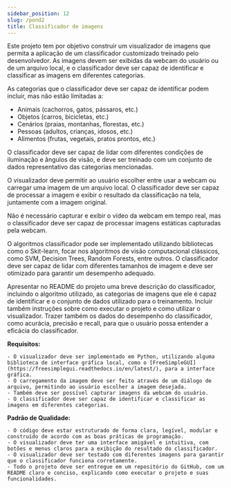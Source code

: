 ```yaml
---
sidebar_position: 12
slug: /pond2
title: Classificador de imagens
---
```


Este projeto tem por objetivo construir um visualizador de imagens que permita a aplicação de um classificador customizado treinado pelo desenvolvedor. As imagens devem ser exibidas da webcam do usuário ou de um arquivo local, e o classificador deve ser capaz de identificar e classificar as imagens em diferentes categorias.

As categorias que o classificador deve ser capaz de identificar podem incluir, mas não estão limitadas a:
- Animais (cachorros, gatos, pássaros, etc.)
- Objetos (carros, bicicletas, etc.)
- Cenários (praias, montanhas, florestas, etc.)
- Pessoas (adultos, crianças, idosos, etc.)
- Alimentos (frutas, vegetais, pratos prontos, etc.)

O classificador deve ser capaz de lidar com diferentes condições de iluminação e ângulos de visão, e deve ser treinado com um conjunto de dados representativo das categorias mencionadas.

O visualizador deve permitir ao usuário escolher entre usar a webcam ou carregar uma imagem de um arquivo local. O classificador deve ser capaz de processar a imagem e exibir o resultado da classificação na tela, juntamente com a imagem original.

Não é necessário capturar e exibir o vídeo da webcam em tempo real, mas o classificador deve ser capaz de processar imagens estáticas capturadas pela webcam.

O algoritmos classificador pode ser implementado utilizando bibliotecas como o Skit-learn, focar nos algoritmos de visão computacional clássicos, como SVM, Decision Trees, Random Forests, entre outros. O classificador deve ser capaz de lidar com diferentes tamanhos de imagem e deve ser otimizado para garantir um desempenho adequado.

Apresentar no README do projeto uma breve descrição do classificador, incluindo o algoritmo utilizado, as categorias de imagens que ele é capaz de identificar e o conjunto de dados utilizado para o treinamento. Incluir também instruções sobre como executar o projeto e como utilizar o visualizador. Trazer também os dados do desempenho do classificador, como acurácia, precisão e recall, para que o usuário possa entender a eficácia do classificador.

**Requisitos:**

    - O visualizador deve ser implementado em Python, utilizando alguma biblioteca de interface gráfica local, como o [FreeSimpleGUI](https://freesimplegui.readthedocs.io/en/latest/), para a interface gráfica.
    - O carregamento da imagem deve ser feito através de um diálogo de arquivo, permitindo ao usuário escolher a imagem desejada.
    - Também deve ser possível capturar imagens da webcam do usuário.
    - O classificador deve ser capaz de identificar e classificar as imagens em diferentes categorias.

**Padrão de Qualidade:**

    - O código deve estar estruturado de forma clara, legível, modular e construído de acordo com as boas práticas de programação.
    - O visualizador deve ter uma interface amigável e intuitiva, com botões e menus claros para a exibição do resultado do classificador.
    - O visualizador deve ser testado com diferentes imagens para garantir que o classificador funciona corretamente.
    - Todo o projeto deve ser entregue em um repositório do GitHub, com um README claro e conciso, explicando como executar o projeto e suas funcionalidades.
